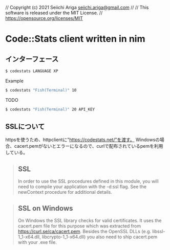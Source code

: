 // Copyright (c) 2021 Seiichi Ariga <seiichi.ariga@gmail.com>
// 
// This software is released under the MIT License.
// https://opensource.org/licenses/MIT

# Code::Stats client written in nim

## インターフェース

```bash
$ codestats LANGUAGE XP
```

Example
```bash
$ codestats "Fish(Terminal)" 10
```

TODO
```bash
$ codestats "Fish(Terminal)" 20 API_KEY
```

## SSLについて

httpsを使うため、httpclientに"https://codestats.net/"を渡す。
Windowsの場合、cacert.pemがないとエラーになるので、curlで配布されているpemを利用している。
>## SSL
>In order to use the SSL procedures defined in this module, you will need to compile your application with the -d:ssl flag. See the newContext procedure for additional details.

>## SSL on Windows
>On Windows the SSL library checks for valid certificates. It uses the cacert.pem file for this purpose which was extracted from https://curl.se/ca/cacert.pem. Besides the OpenSSL DLLs (e.g. libssl-1_1-x64.dll, libcrypto-1_1-x64.dll) you also need to ship cacert.pem with your .exe file.

